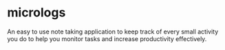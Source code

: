 # micrologs

An easy to use note taking application to keep track of every small activity you do to help you monitor tasks and increase productivity effectively.
